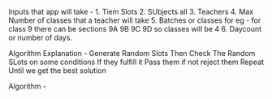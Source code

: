 Inputs that app will take - 
	1. Tiem Slots
	2. SUbjects all
	3. Teachers
	4. Max Number of classes that a teacher will take
	5. Batches or classes for eg - for class 9 there can be sections 9A 9B 9C 9D so classes will be 4
	6. Daycount or number of days.


Algorithm Explanation - 
	Generate Random Slots
	Then Check The Random SLots on some conditions
	If they fulfill it Pass them if not reject them
	Repeat Until we get the best solution

Algorithm - 
	